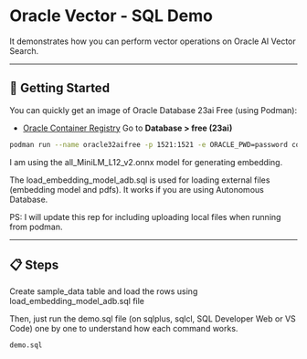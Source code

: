 # Oracle Vector - SQL Demo

It demonstrates how you can perform vector operations on Oracle AI Vector Search.

---

## 🚀 Getting Started

You can quickly get an image of Oracle Database 23ai Free (using Podman):

- [Oracle Container Registry](https://container-registry.oracle.com)  Go to **Database > free (23ai)**

```sh
podman run --name oracle32aifree -p 1521:1521 -e ORACLE_PWD=password container-registry.oracle.com/database/free:latest
```

I am using the all_MiniLM_L12_v2.onnx model for generating embedding.

The load_embedding_model_adb.sql is used for loading external files (embedding model and pdfs). It works if you are using Autonomous Database.

PS: I will update this rep for including uploading local files when running from podman.

---

## 📋 Steps

Create sample_data table and load the rows using load_embedding_model_adb.sql file

Then, just run the demo.sql file (on sqlplus, sqlcl, SQL Developer Web or VS Code) one by one to understand how each command works.

```sh
demo.sql
```
